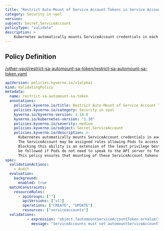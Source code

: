 ```yaml
---
title: "Restrict Auto-Mount of Service Account Tokens in Service Account in ValidatingPolicy"
category: Security in vpol
version: 
subject: Secret,ServiceAccount
policyType: "validate"
description: >
    Kubernetes automatically mounts ServiceAccount credentials in each ServiceAccount. The ServiceAccount may be assigned roles allowing Pods to access API resources. Blocking this ability is an extension of the least privilege best practice and should be followed if Pods do not need to speak to the API server to function. This policy ensures that mounting of these ServiceAccount tokens is blocked.      
---
```


## Policy Definition
<a href="https://github.com/kyverno/policies/raw/main//other-vpol/restrict-sa-automount-sa-token/restrict-sa-automount-sa-token.yaml" target="-blank">/other-vpol/restrict-sa-automount-sa-token/restrict-sa-automount-sa-token.yaml</a>

```yaml
apiVersion: policies.kyverno.io/v1alpha1
kind: ValidatingPolicy
metadata:
  name: restrict-sa-automount-sa-token
  annotations:
    policies.kyverno.io/title: Restrict Auto-Mount of Service Account Tokens in Service Account in ValidatingPolicy
    policies.kyverno.io/category: Security in vpol 
    kyverno.io/kyverno-version: 1.14.0
    kyverno.io/kubernetes-version: "1.30"
    policies.kyverno.io/severity: medium
    policies.kyverno.io/subject: Secret,ServiceAccount
    policies.kyverno.io/description: >-
      Kubernetes automatically mounts ServiceAccount credentials in each ServiceAccount.
      The ServiceAccount may be assigned roles allowing Pods to access API resources.
      Blocking this ability is an extension of the least privilege best practice and should
      be followed if Pods do not need to speak to the API server to function.
      This policy ensures that mounting of these ServiceAccount tokens is blocked.      
spec:
  validationActions: 
    - Audit
  evaluation:
    background:
      enabled: true
  matchConstraints:
    resourceRules:
      - apiGroups: [""]
        apiVersions: ["v1"]
        operations: ["CREATE", "UPDATE"]
        resources: ["serviceaccounts"]
  validations:
          - expression: "object.?automountServiceAccountToken.orValue(true) == false"
            message: "ServiceAccounts must set automountServiceAccountToken to false."


```
